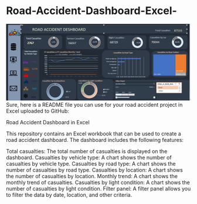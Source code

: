 # Road-Accident-Dashboard-Excel-
<img src="https://github.com/Antim1990/Road-Accident-Dashboard-Excel-/blob/master/road%20accident.png">
Sure, here is a README file you can use for your road accident project in Excel uploaded to GitHub:

Road Accident Dashboard in Excel

This repository contains an Excel workbook that can be used to create a road accident dashboard. The dashboard includes the following features:

Total casualties: The total number of casualties is displayed on the dashboard.
Casualties by vehicle type: A chart shows the number of casualties by vehicle type.
Casualties by road type: A chart shows the number of casualties by road type.
Casualties by location: A chart shows the number of casualties by location.
Monthly trend: A chart shows the monthly trend of casualties.
Casualties by light condition: A chart shows the number of casualties by light condition.
Filter panel: A filter panel allows you to filter the data by date, location, and other criteria.
